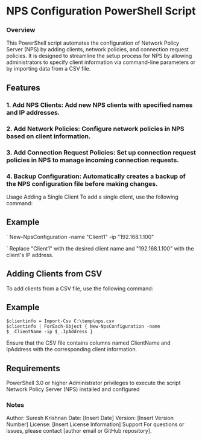 # NPS Configuration PowerShell Script
### Overview
This PowerShell script automates the configuration of Network Policy Server (NPS) by adding clients, network policies, and connection request policies. It is designed to streamline the setup process for NPS by allowing administrators to specify client information via command-line parameters or by importing data from a CSV file.

## Features
### 1. Add NPS Clients: Add new NPS clients with specified names and IP addresses.
### 2. Add Network Policies: Configure network policies in NPS based on client information.
### 3. Add Connection Request Policies: Set up connection request policies in NPS to manage incoming connection requests.
### 4. Backup Configuration: Automatically creates a backup of the NPS configuration file before making changes.
Usage
Adding a Single Client
To add a single client, use the following command:

## Example 
`
New-NpsConfiguration -name "Client1" -ip "192.168.1.100"

`
Replace "Client1" with the desired client name and "192.168.1.100" with the client's IP address.

## Adding Clients from CSV
To add clients from a CSV file, use the following command:

## Example 
```
$clientinfo = Import-Csv C:\temp\nps.csv
$clientinfo | ForEach-Object { New-NpsConfiguration -name $_.ClientName -ip $_.IpAddress }

```
Ensure that the CSV file contains columns named ClientName and IpAddress with the corresponding client information.

## Requirements
PowerShell 3.0 or higher
Administrator privileges to execute the script
Network Policy Server (NPS) installed and configured

### Notes
Author: Suresh Krishnan
Date: [Insert Date]
Version: [Insert Version Number]
License: [Insert License Information]
Support
For questions or issues, please contact [author email or GitHub repository].

